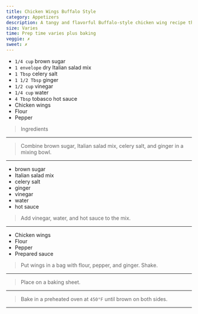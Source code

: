 ```yaml
---
title: Chicken Wings Buffalo Style
category: Appetizers
description: A tangy and flavorful Buffalo-style chicken wing recipe that's perfect for game day or any casual gathering.
size: Varies
time: Prep time varies plus baking
veggie: ✗
sweet: ✗
---
```


* `1/4 cup` brown sugar
* `1 envelope` dry Italian salad mix
* `1 Tbsp` celery salt
* `1 1/2 Tbsp` ginger
* `1/2 cup` vinegar
* `1/4 cup` water
* `4 Tbsp` tobasco hot sauce
* Chicken wings
* Flour
* Pepper

> Ingredients

---

> Combine brown sugar, Italian salad mix, celery salt, and ginger in a mixing bowl.

---

* brown sugar
* Italian salad mix
* celery salt
* ginger
* vinegar
* water
* hot sauce

> Add vinegar, water, and hot sauce to the mix.

---

* Chicken wings
* Flour
* Pepper
* Prepared sauce

> Put wings in a bag with flour, pepper, and ginger. Shake.

---

> Place on a baking sheet.

---

> Bake in a preheated oven at `450°F` until brown on both sides.

---
